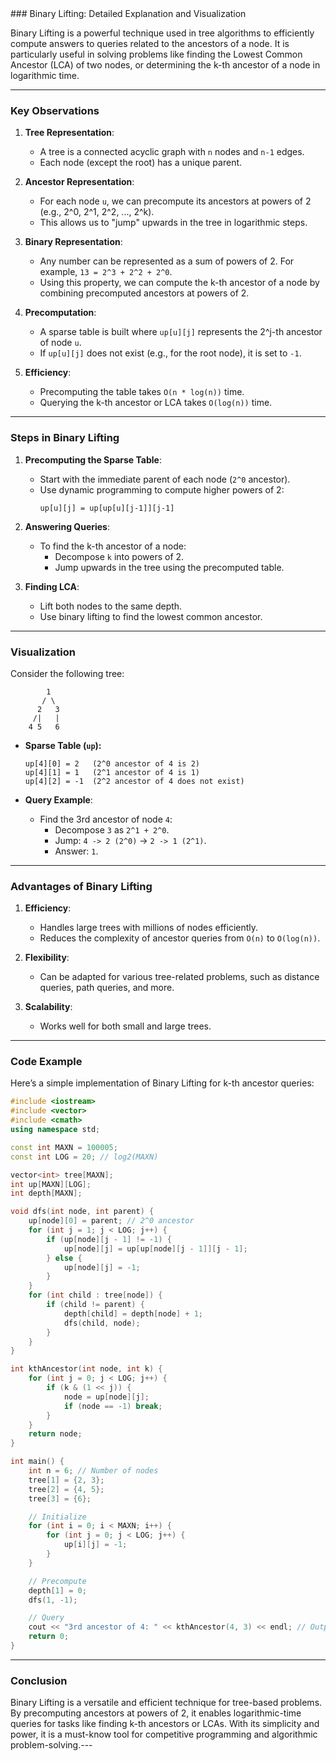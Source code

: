 <assistant>
### Binary Lifting: Detailed Explanation and Visualization

Binary Lifting is a powerful technique used in tree algorithms to efficiently compute answers to queries related to the ancestors of a node. It is particularly useful in solving problems like finding the Lowest Common Ancestor (LCA) of two nodes, or determining the k-th ancestor of a node in logarithmic time.

---

### **Key Observations**

1. **Tree Representation**:
   - A tree is a connected acyclic graph with `n` nodes and `n-1` edges.
   - Each node (except the root) has a unique parent.

2. **Ancestor Representation**:
   - For each node `u`, we can precompute its ancestors at powers of 2 (e.g., 2^0, 2^1, 2^2, ..., 2^k).
   - This allows us to "jump" upwards in the tree in logarithmic steps.

3. **Binary Representation**:
   - Any number can be represented as a sum of powers of 2. For example, `13 = 2^3 + 2^2 + 2^0`.
   - Using this property, we can compute the k-th ancestor of a node by combining precomputed ancestors at powers of 2.

4. **Precomputation**:
   - A sparse table is built where `up[u][j]` represents the 2^j-th ancestor of node `u`.
   - If `up[u][j]` does not exist (e.g., for the root node), it is set to `-1`.

5. **Efficiency**:
   - Precomputing the table takes `O(n * log(n))` time.
   - Querying the k-th ancestor or LCA takes `O(log(n))` time.

---

### **Steps in Binary Lifting**

1. **Precomputing the Sparse Table**:
   - Start with the immediate parent of each node (`2^0` ancestor).
   - Use dynamic programming to compute higher powers of 2:
     ```
     up[u][j] = up[up[u][j-1]][j-1]
     ```

2. **Answering Queries**:
   - To find the k-th ancestor of a node:
     - Decompose `k` into powers of 2.
     - Jump upwards in the tree using the precomputed table.

3. **Finding LCA**:
   - Lift both nodes to the same depth.
   - Use binary lifting to find the lowest common ancestor.

---

### **Visualization**

Consider the following tree:

```
        1
       / \
      2   3
     /|   |
    4 5   6
```

- **Sparse Table (`up`):**
  ```
  up[4][0] = 2   (2^0 ancestor of 4 is 2)
  up[4][1] = 1   (2^1 ancestor of 4 is 1)
  up[4][2] = -1  (2^2 ancestor of 4 does not exist)
  ```

- **Query Example**:
  - Find the 3rd ancestor of node `4`:
    - Decompose `3` as `2^1 + 2^0`.
    - Jump: `4 -> 2 (2^0)` -> `2 -> 1 (2^1)`.
    - Answer: `1`.

---

### **Advantages of Binary Lifting**

1. **Efficiency**:
   - Handles large trees with millions of nodes efficiently.
   - Reduces the complexity of ancestor queries from `O(n)` to `O(log(n))`.

2. **Flexibility**:
   - Can be adapted for various tree-related problems, such as distance queries, path queries, and more.

3. **Scalability**:
   - Works well for both small and large trees.

---

### **Code Example**

Here’s a simple implementation of Binary Lifting for k-th ancestor queries:

```cpp
#include <iostream>
#include <vector>
#include <cmath>
using namespace std;

const int MAXN = 100005;
const int LOG = 20; // log2(MAXN)

vector<int> tree[MAXN];
int up[MAXN][LOG];
int depth[MAXN];

void dfs(int node, int parent) {
    up[node][0] = parent; // 2^0 ancestor
    for (int j = 1; j < LOG; j++) {
        if (up[node][j - 1] != -1) {
            up[node][j] = up[up[node][j - 1]][j - 1];
        } else {
            up[node][j] = -1;
        }
    }
    for (int child : tree[node]) {
        if (child != parent) {
            depth[child] = depth[node] + 1;
            dfs(child, node);
        }
    }
}

int kthAncestor(int node, int k) {
    for (int j = 0; j < LOG; j++) {
        if (k & (1 << j)) {
            node = up[node][j];
            if (node == -1) break;
        }
    }
    return node;
}

int main() {
    int n = 6; // Number of nodes
    tree[1] = {2, 3};
    tree[2] = {4, 5};
    tree[3] = {6};

    // Initialize
    for (int i = 0; i < MAXN; i++) {
        for (int j = 0; j < LOG; j++) {
            up[i][j] = -1;
        }
    }

    // Precompute
    depth[1] = 0;
    dfs(1, -1);

    // Query
    cout << "3rd ancestor of 4: " << kthAncestor(4, 3) << endl; // Output: 1
    return 0;
}
```

---

### **Conclusion**
Binary Lifting is a versatile and efficient technique for tree-based problems. By precomputing ancestors at powers of 2, it enables logarithmic-time queries for tasks like finding k-th ancestors or LCAs. With its simplicity and power, it is a must-know tool for competitive programming and algorithmic problem-solving.---
</assistant>
